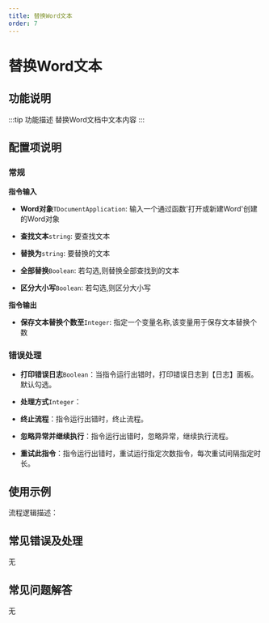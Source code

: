 ```yaml
---
title: 替换Word文本
order: 7
---
```


# 替换Word文本

## 功能说明

:::tip 功能描述
替换Word文档中文本内容
:::

## 配置项说明

### 常规

**指令输入**

- **Word对象**`TDocumentApplication`: 输入一个通过函数'打开或新建Word'创建的Word对象

- **查找文本**`string`: 要查找文本

- **替换为**`string`: 要替换的文本

- **全部替换**`Boolean`: 若勾选,则替换全部查找到的文本

- **区分大小写**`Boolean`: 若勾选,则区分大小写


**指令输出**

- **保存文本替换个数至**`Integer`: 指定一个变量名称,该变量用于保存文本替换个数

### 错误处理

- **打印错误日志**`Boolean`：当指令运行出错时，打印错误日志到【日志】面板。默认勾选。

- **处理方式**`Integer`：

 - **终止流程**：指令运行出错时，终止流程。

 - **忽略异常并继续执行**：指令运行出错时，忽略异常，继续执行流程。

 - **重试此指令**：指令运行出错时，重试运行指定次数指令，每次重试间隔指定时长。

## 使用示例

流程逻辑描述：

## 常见错误及处理

无

## 常见问题解答

无

